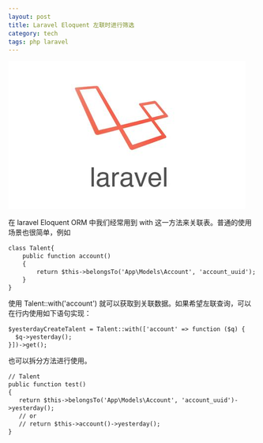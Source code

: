 ```yaml
---
layout: post
title: Laravel Eloquent 左联时进行筛选
category: tech
tags: php laravel
---
```


![](/assets/img/laravel.jpg)

在 laravel Eloquent ORM 中我们经常用到 with 这一方法来关联表。普通的使用场景也很简单，例如

    class Talent{
        public function account()
        {
            return $this->belongsTo('App\Models\Account', 'account_uuid');
        }
    }
    
使用 Talent::with('account') 就可以获取到关联数据。如果希望左联查询，可以在行内使用如下语句实现：

    $yesterdayCreateTalent = Talent::with(['account' => function ($q) {
      $q->yesterday();
    }])->get();
    
也可以拆分方法进行使用。

    // Talent
    public function test()
    {
       return $this->belongsTo('App\Models\Account', 'account_uuid')->yesterday();
       // or
       // return $this->account()->yesterday();
    }
